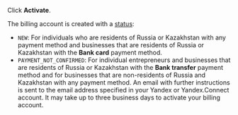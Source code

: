 Click **Activate**.

The billing account is created with a [status](../concepts/billing-account-statuses.md):
* `NEW`: For individuals who are residents of Russia or Kazakhstan with any payment method and businesses that are residents of Russia or Kazakhstan with the **Bank card** payment method.
* `PAYMENT_NOT_CONFIRMED`: For individual entrepreneurs and businesses that are residents of Russia or Kazakhstan with the **Bank transfer** payment method and for businesses that are non-residents of Russia and Kazakhstan with any payment method. An email with further instructions is sent to the email address specified in your Yandex or Yandex.Connect account. It may take up to three business days to activate your billing account.

